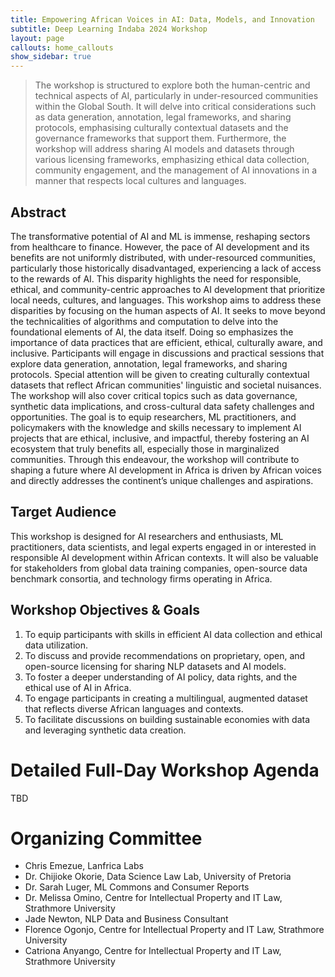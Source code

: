```yaml
---
title: Empowering African Voices in AI: Data, Models, and Innovation
subtitle: Deep Learning Indaba 2024 Workshop
layout: page
callouts: home_callouts
show_sidebar: true
---
```


> The workshop is structured to explore both the human-centric and technical aspects of AI, particularly in under-resourced communities within the Global South. It will delve into critical considerations such as data generation, annotation, legal frameworks, and sharing protocols, emphasising culturally contextual datasets and the governance frameworks that support them. Furthermore, the workshop will address sharing AI models and datasets through various licensing frameworks, emphasizing ethical data collection, community engagement, and the management of AI innovations in a manner that respects local cultures and languages.


## Abstract
The transformative potential of AI and ML is immense, reshaping sectors from healthcare to finance. However, the pace of AI development and its benefits are not uniformly distributed, with under-resourced communities, particularly those historically disadvantaged, experiencing a lack of access to the rewards of AI. This disparity highlights the need for responsible, ethical, and community-centric approaches to AI development that prioritize local needs, cultures, and languages. This workshop aims to address these disparities by focusing on the human aspects of AI. It seeks to move beyond the technicalities of algorithms and computation to delve into the foundational elements of AI, the data itself. Doing so emphasizes the importance of data practices that are efficient, ethical, culturally aware, and inclusive. Participants will engage in discussions and practical sessions that explore data generation, annotation, legal frameworks, and sharing protocols. Special attention will be given to creating culturally contextual datasets that reflect African communities' linguistic and societal nuisances. The workshop will also cover critical topics such as data governance, synthetic data implications, and cross-cultural data safety challenges and opportunities. The goal is to equip researchers, ML practitioners, and policymakers with the knowledge and skills necessary to implement AI projects that are ethical, inclusive, and impactful, thereby fostering an AI ecosystem that truly benefits all, especially those in marginalized communities. Through this endeavour, the workshop will contribute to shaping a future where AI development in Africa is driven by African voices and directly addresses the continent’s unique challenges and aspirations.

## Target Audience
This workshop is designed for AI researchers and enthusiasts, ML practitioners, data scientists, and legal experts engaged in or interested in responsible AI development within African contexts. It will also be valuable for stakeholders from global data training companies, open-source data benchmark consortia, and technology firms operating in Africa.

## Workshop Objectives & Goals

1. To equip participants with skills in efficient AI data collection and ethical data utilization.
2. To discuss and provide recommendations on proprietary, open, and open-source licensing for sharing NLP datasets and AI models.
3. To foster a deeper understanding of AI policy, data rights, and the ethical use of AI in Africa.
4. To engage participants in creating a multilingual, augmented dataset that reflects diverse African languages and contexts.
5. To facilitate discussions on building sustainable economies with data and leveraging synthetic data creation.


# Detailed Full-Day Workshop Agenda
TBD

# Organizing Committee
* Chris Emezue, Lanfrica Labs
* Dr. Chijioke Okorie, Data Science Law Lab, University of Pretoria
* Dr. Sarah Luger, ML Commons and Consumer Reports
* Dr. Melissa Omino, Centre for Intellectual Property and IT Law, Strathmore University
* Jade Newton, NLP Data and Business Consultant
* Florence Ogonjo, Centre for Intellectual Property and IT Law, Strathmore University
* Catriona Anyango, Centre for Intellectual Property and IT Law, Strathmore University

